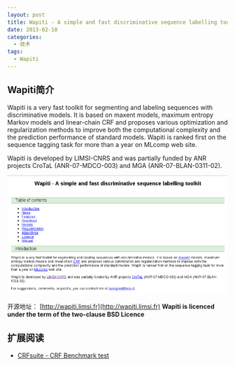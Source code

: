 ```yaml
--- 
layout: post
title: Wapiti - A simple and fast discriminative sequence labelling toolkit
date: 2013-02-10
categories:
  - 技术
tags:
  - Wapiti
---
```


## Wapiti简介

Wapiti is a very fast toolkit for segmenting and labeling sequences with discriminative models. It is based on maxent models, maximum entropy Markov models and linear-chain CRF and proposes various optimization and regularization methods to improve both the computational complexity and the prediction performance of standard models. Wapiti is ranked first on the sequence tagging task for more than a year on MLcomp web site.

Wapiti is developed by LIMSI-CNRS and was partially funded by ANR projects CroTaL (ANR-07-MDCO-003) and MGA (ANR-07-BLAN-0311-02).

![](/img/article/wapiti.png)

开源地址： [http://wapiti.limsi.fr](http://wapiti.limsi.fr)  __Wapiti is licenced under the term of the two-clause BSD Licence__


## 扩展阅读

* [CRFsuite - CRF Benchmark test](http://www.chokkan.org/software/crfsuite/benchmark.html)



